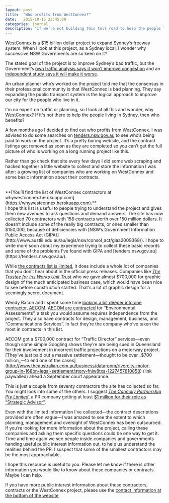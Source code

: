 ```yaml
---
layout: post
title:  "Who profits from WestConnex?"
date:   2015-10-15 22:45:00
categories: journal
description: "If we’re not building this toll road to help the people living in Sydney, then who benefits?"
---
```


WestConnex is a $15 billion dollar project to expand Sydney’s freeway system.
When I look at this project, as a Sydney local,
I wonder why successive NSW Governments are so keen on it?

The stated goal of the project is
to improve Sydney’s bad traffic,
but the Government’s [own traffic analysis says it won’t improve congestion](http://www.smh.com.au/nsw/sydney-traffic-secret-westconnex-documents-show-worse-congestion-after-toll-road-20150525-gh980u.html)
and an [independent study says it will make it worse](http://www.smh.com.au/nsw/parramatta-road-traffic-will-increase-under-westconnex-study-shows-20150427-1mueqm.html).

An urban planner who’s worked on the project told me
that the consensus in their professional community is that WestConnex is bad planning.
They say expanding the public transport system
is the logical approach to improve our city for the people who live in it.

I'm no expert on traffic or planning,
so I look at all this and wonder, why WestConnex?
If it's not there to help the people living in Sydney, then who benefits?

A few months ago I decided to find out who profits from WestConnex.
I was advised to do some searches on [tenders.nsw.gov.au](https://tenders.nsw.gov.au/) to see who’s being paid to work on the project. It’s a pretty boring website, and the contract listings get removed as soon as they are completed so you can’t get the full picture of who is working on a long running project like this.

Rather than go check that site every few days
I did some web scraping and hacked together
a little website to collect and store the information I was after:
a growing list of companies who are working on WestConnex
and some basic information about their contracts.

<br />
**[You’ll find the list of WestConnex contractors at whywestconnex.herokuapp.com](https://whywestconnex.herokuapp.com).**

<br />
I hope this list is useful to people trying to understand the project
and gives them new avenues to ask questions and demand answers.
The site has now collected 70 contractors
with 158 contracts worth over 150 million dollars.
It doesn’t include some of the really big contracts,
or ones smaller than $150,000,
because of deficiencies with [NSW’s Government Information Public Access Act (GIPA)](http://www.austlii.edu.au/au/legis/nsw/consol_act/giaa2009368/).
I hope to write more soon about
my experience trying to collect these basic records
and some of the problems I've found with GIPA and [tenders.nsw.gov.au](https://tenders.nsw.gov.au/).

While [the contracts list is limited](http://whywestconnex.herokuapp.com/#limitations),
it does include a whole lot of companies that you don’t hear about in the official press releases.
Companies like [_The Trustee for Iris Works Unit Trust_](http://whywestconnex.herokuapp.com/#80883821452)
who we gave almost $700,000 for graphic design of the much anticipated business case,
which would have been nice to see before construction started.
That's a lot of graphic design for a seemingly secret document.

Wendy Bacon and I spent some time [looking a bit deeper into one contractor, AECOM](https://newmatilda.com/2015/06/04/westconnex-mike-bairds-tunnel-big-corporate-love/).
[AECOM are contracted](http://whywestconnex.herokuapp.com/#093846925)
for “Environmental Assessments”, a task you would assume requires independence from the project.
They also have contracts for design, management, business, and “Communications Services”.
In fact they’re the company who’ve taken the most in contracts in this list.

AECOM got a $700,000 contract for “Traffic Director” services—even though
some simple Googling shows they’re are being sued in Queensland
for their involvement in incorrect traffic projections on a motorway project.
[They’ve just paid out a massive settlement—thought to be over _$700 million_—to end one of the cases](http://www.theaustralian.com.au/business/dataroom/rivercity-motor-group-in-168bn-legal-settlement/story-fnjw8txa-1227457810858) (link paywalled)
ahead a September court appearance.

This is just a couple from seventy contractors the site has collected so far.
You might look into some of the others.
I suggest *[The Connolly Partnership Pty Limited](http://www.connollypartnership.com.au/who-we-are.html)*,
a PR company getting at least [$1 million for their role as “Strategic Advisor”](https://whywestconnex.herokuapp.com/#151015708).

Even with the limited information I've collected—the contract descriptions
provided are often vague—I was amazed to see the extent to which planning,
management and oversight of WestConnex has been outsourced.
If you’re looking for more information about the project,
calling these companies and asking them specific questions could be one way to get it.
Time and time again we see people inside companies and governments
handing useful public interest information out,
to help us understand the realities behind the PR.
I suspect that some of the smallest contractors may be the most approachable.

I hope this resource is useful to you.
Please let me know if there is other information
you would like to know about these companies or contracts.
Maybe I can help.

If _you_ have more public interest information about these contractors, contracts or the WestConnex project,
please use the [contact information at the bottom of the website](https://whywestconnex.herokuapp.com).
